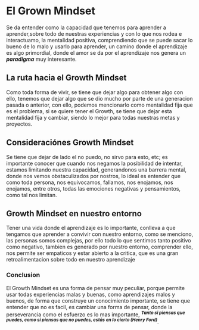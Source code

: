 # El Grown Mindset
Se da entender como la capacidad que tenemos para aprender a aprender,sobre todo de nuestras experiencias y con lo que nos rodea e interactuamo, la mentalidad positiva, comprendiendo que se puede sacar lo bueno de lo malo y usarlo para aprender, un camino donde el aprendizaje es algo primordial, donde el amor se da por el aprendizaje nos genera un **_paradigma_** muy interesante.
## La ruta hacia el Growth Mindset
Como toda forma de vivir, se tiene que dejar algo para obtener algo con ello, tenemos que dejar algo que se dio mucho por parte de una generacion pasada o anterior, con ello, podemos mencionarlo como mentalidad fija que es el problema, si se quiere tener el Growth, se tiene que dejar esta mentalidad fija y cambiar, siendo lo mejor para todas nuestras metas y proyectos.
## Consideraciónes Growth Mindset
Se tiene que dejar de lado el no puedo, no sirvo para esto, etc; es importante conocer que cuando nos negamos la posibilidad de intentar, estamos limitando nuestra capacidad, generandonos una barrera mental, donde nos vemos obstaculizados por nostros, lo ideal es entender que como toda persona, nos equivocamos, fallamos, nos enojamos, nos enojamos, entre otros, todas las emociones negativas y pensamientos, como tal nos limitan.
## Growth Mindset en nuestro entorno
Tener una vida donde el aprendizaje es lo importante, conlleva a que tengamos que aprender a convivir con nuestro entorno, como se menciono, las personas somos complejas, por ello todo lo que sentimos tanto positivo como negativo, tambien es generado por nuestro entorno, comprender ello, nos permite ser empaticos y estar abierto a la critica, que es una gran retroalimentacion sobre todo en nuestro aprendizaje
### Conclusion
El Growth Mindset es una forma de pensar muy peculiar, porque permite usar todas experiencias malas y buenas, como aprendizajes malos y buenos, de forma que construye un conocimiento importante, se tiene que entender que no es facil, es cambiar una forma de pensar, donde la perseverancia como el esfuerzo es lo mas importante, <sup>**_Tanto si piensas que puedes, como si piensas que no puedes, estás en lo cierto (Henry Ford)_</sup>**.
